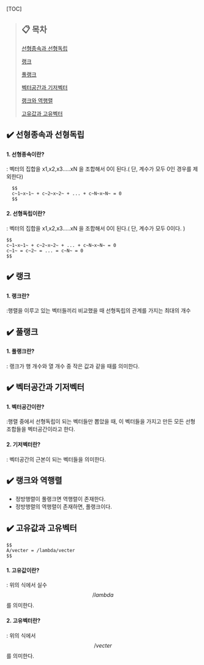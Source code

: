 [TOC]

> ## :clipboard: 목차
>
>[선형종속과 선형독립](#선형종속과-선형독립)
>
>[랭크](#랭크)
>
>[풀랭크](#풀랭크)
>
>[벡터공간과 기저벡터](#벡터공간과-기저벡터)
>
>[랭크와 역행렬](#랭크와-역행렬)
>
>[고유값과 고유벡터](#고유값과-고유벡터)



## :heavy_check_mark: 선형종속과 선형독립
#### 1. 선형종속이란?

: 벡터의 집합을 x1,x2,x3.....xN 을 조합해서 0이 된다.( 단, 계수가 모두 0인 경우를 제외한다)
```
  $$
  c~1~x~1~ + c~2~x~2~ + ... + c~N~x~N~ = 0 
  $$
```
#### 2. 선형독립이란?

: 벡터의 집합을 x1,x2,x3.....xN 을 조합해서 0이 된다.( 단, 계수가 모두 0이다. )
```
$$
c~1~x~1~ + c~2~x~2~ + ... + c~N~x~N~ = 0
c~1~ = c~2~ = ... = c~N~ = 0
$$
```


## :heavy_check_mark: 랭크
#### 1. 랭크란?

:행렬을 이루고 있는 벡터들끼리 비교했을 때 선형독립의 관계를 가지는 최대의 개수


## :heavy_check_mark: 풀랭크
#### 1. 풀랭크란?

: 랭크가 행 개수와 열 개수 중 작은 값과 같을 때를 의미한다.


## :heavy_check_mark: 벡터공간과 기저벡터
#### 1. 벡터공간이란?

:행렬 중에서 선형독립이 되는 벡터들만 뽑았을 때, 이 벡터들을 가지고 만든 모든 선형조합들을 벡터공간이라고 한다.

#### 2. 기저벡터란?

: 벡터공간의 근본이 되는 벡터들을 의미한다.


## :heavy_check_mark: 랭크와 역행렬
- 정방행렬이 풀랭크면 역행렬이 존재한다.
- 정방행렬의 역행렬이 존재하면, 풀랭크이다.


## :heavy_check_mark: 고유값과 고유벡터
```
$$
A/vecter = /lambda/vecter
$$
```
#### 1. 고유값이란?

: 위의 식에서 실수 $$/lambda $$ 를 의미한다.

#### 2. 고유벡터란?

: 위의 식에서 $$/vecter $$ 를 의미한다.
